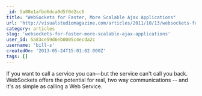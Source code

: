 ```yaml
---
_id: 5a88e1afbd6dca0d5f0d2cc6
title: "WebSockets for Faster, More Scalable Ajax Applications"
url: 'http://visualstudiomagazine.com/articles/2011/10/13/websockets-for-ajax.aspx'
category: articles
slug: 'websockets-for-faster-more-scalable-ajax-applications'
user_id: 5a83ce59d6eb0005c4ecda2c
username: 'bill-s'
createdOn: '2013-05-24T15:01:02.000Z'
tags: []
---
```


If you want to call a service you can—but the service can't call you back. WebSockets offers the potential for real, two way communications -- and it's as simple as calling a Web Service.
